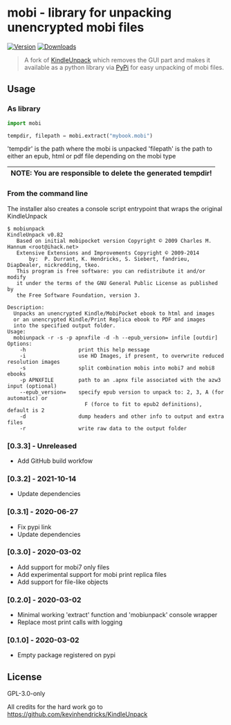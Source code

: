 # mobi - library for unpacking unencrypted mobi files

[![Version](https://img.shields.io/pypi/v/mobi.svg)](https://pypi.python.org/pypi/mobi/)
[![Downloads](https://pepy.tech/badge/mobi)](https://pepy.tech/project/mobi)

> A fork of [KindleUnpack](https://github.com/kevinhendricks/KindleUnpack) which removes the GUI part and makes it available as a python library via [PyPi](https://pypi.org/project/mobi/) for easy unpacking of mobi files.

## Usage

### As library

```python
import mobi

tempdir, filepath = mobi.extract("mybook.mobi")
```

'tempdir' is the path where the mobi is unpacked
'filepath' is the path to either an epub, html or pdf file depending on the mobi type 

| NOTE: You are responsible to delete the generated tempdir! |
| --- |

### From the command line

The installer also creates a console script entrypoint that wraps the original KindleUnpack

```console
$ mobiunpack
KindleUnpack v0.82
   Based on initial mobipocket version Copyright © 2009 Charles M. Hannum <root@ihack.net>
   Extensive Extensions and Improvements Copyright © 2009-2014
       by:  P. Durrant, K. Hendricks, S. Siebert, fandrieu, DiapDealer, nickredding, tkeo.
   This program is free software: you can redistribute it and/or modify
   it under the terms of the GNU General Public License as published by
   the Free Software Foundation, version 3.

Description:
  Unpacks an unencrypted Kindle/MobiPocket ebook to html and images
  or an unencrypted Kindle/Print Replica ebook to PDF and images
  into the specified output folder.
Usage:
  mobiunpack -r -s -p apnxfile -d -h --epub_version= infile [outdir]
Options:
    -h                 print this help message
    -i                 use HD Images, if present, to overwrite reduced resolution images
    -s                 split combination mobis into mobi7 and mobi8 ebooks
    -p APNXFILE        path to an .apnx file associated with the azw3 input (optional)
    --epub_version=    specify epub version to unpack to: 2, 3, A (for automatic) or
                         F (force to fit to epub2 definitions), default is 2
    -d                 dump headers and other info to output and extra files
    -r                 write raw data to the output folder
```

### [0.3.3] - Unreleased
- Add GitHub build workfow

### [0.3.2] - 2021-10-14
- Update dependencies

### [0.3.1] - 2020-06-27
- Fix pypi link
- Update dependencies

### [0.3.0] - 2020-03-02

- Add support for mobi7 only files
- Add experimental support for mobi print replica files
- Add support for file-like objects


### [0.2.0] - 2020-03-02

- Minimal working 'extract' function and 'mobiunpack' console wrapper
- Replace most print calls with logging

### [0.1.0] - 2020-03-02

- Empty package registered on pypi

## License

GPL-3.0-only

All credits for the hard work go to https://github.com/kevinhendricks/KindleUnpack
